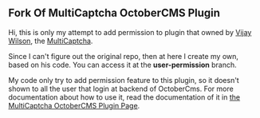 ## Fork Of MultiCaptcha OctoberCMS Plugin

Hi, this is only my attempt to add permission to plugin that owned by [Vijay Wilson](https://octobercms.com/author/VijayWilson), the [MultiCaptcha](https://octobercms.com/plugin/vijaywilson-multicaptcha).

Since I can't figure out the original repo, then at here I create my own, based on his code. You can access it at the **user-permission** branch.

My code only try to add permission feature to this plugin, so it doesn't shown to all the user that login at backend of OctoberCms. For more documentation about how to use it, read the documentation of it in [the MultiCaptcha OctoberCMS Plugin Page](https://octobercms.com/plugin/vijaywilson-multicaptcha).